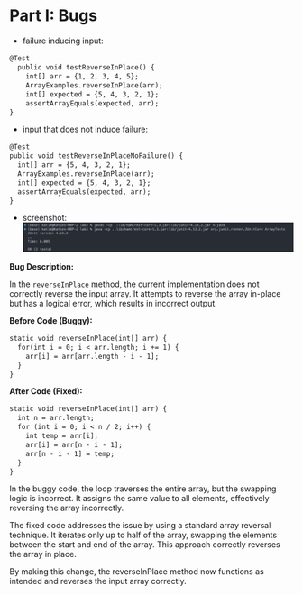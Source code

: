 # Part I: Bugs
- failure inducing input:
```
@Test
  public void testReverseInPlace() {
    int[] arr = {1, 2, 3, 4, 5};
    ArrayExamples.reverseInPlace(arr);
    int[] expected = {5, 4, 3, 2, 1};
    assertArrayEquals(expected, arr);
}
```

- input that does not induce failure:
```
@Test
public void testReverseInPlaceNoFailure() {
  int[] arr = {5, 4, 3, 2, 1};
  ArrayExamples.reverseInPlace(arr);
  int[] expected = {5, 4, 3, 2, 1};
  assertArrayEquals(expected, arr);
}
```

- screenshot:
![Image](symptom.png)

**Bug Description:**

In the `reverseInPlace` method, the current implementation does not correctly reverse the input array. It attempts to reverse the array in-place but has a logical error, which results in incorrect output.

**Before Code (Buggy):**
```
static void reverseInPlace(int[] arr) {
  for(int i = 0; i < arr.length; i += 1) {
    arr[i] = arr[arr.length - i - 1];
  }
}
```

**After Code (Fixed):**
```
static void reverseInPlace(int[] arr) {
  int n = arr.length;
  for (int i = 0; i < n / 2; i++) {
    int temp = arr[i];
    arr[i] = arr[n - i - 1];
    arr[n - i - 1] = temp;
  }
}
```

In the buggy code, the loop traverses the entire array, but the swapping logic is incorrect. It assigns the same value to all elements, effectively reversing the array incorrectly.

The fixed code addresses the issue by using a standard array reversal technique. It iterates only up to half of the array, swapping the elements between the start and end of the array. This approach correctly reverses the array in place.

By making this change, the reverseInPlace method now functions as intended and reverses the input array correctly.



